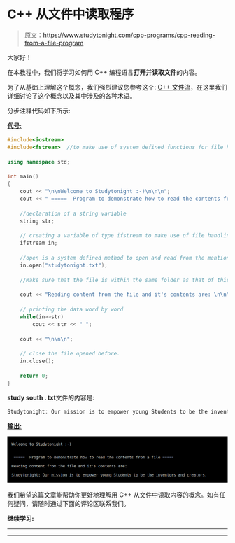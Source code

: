 # C++ 从文件中读取程序

> 原文：<https://www.studytonight.com/cpp-programs/cpp-reading-from-a-file-program>

大家好！

在本教程中，我们将学习如何用 C++ 编程语言**打开并读取文件**的内容。

为了从基础上理解这个概念，我们强烈建议您参考这个: [C++ 文件流](https://www.studytonight.com/cpp/file-streams-in-cpp.php)，在这里我们详细讨论了这个概念以及其中涉及的各种术语。

分步注释代码如下所示:

<u>**代号:**</u>

```cpp
#include<iostream>
#include<fstream>  //to make use of system defined functions for file handling

using namespace std;

int main()
{
    cout << "\n\nWelcome to Studytonight :-)\n\n\n";
    cout << " =====  Program to demonstrate how to read the contents from a file ===== \n\n";

    //declaration of a string variable
    string str;

    // creating a variable of type ifstream to make use of file handling commands and open a file in read mode.
    ifstream in;

    //open is a system defined method to open and read from the mentioned file
    in.open("studytonight.txt");

    //Make sure that the file is within the same folder as that of this program otherwise, will have to provide the entire path to the file to read from

    cout << "Reading content from the file and it's contents are: \n\n";

    // printing the data word by word
    while(in>>str)
        cout << str << " ";

    cout << "\n\n\n";

    // close the file opened before.
    in.close();

    return 0;
}
```

**study south . txt**文件的内容是:

```cpp
Studytonight: Our mission is to empower young Students to be the inventors and creators.
```

<u>**输出:**</u>

![C++ read from a file](img/1af57b3a38431f2fe641792ccb1a2481.png)

我们希望这篇文章能帮助你更好地理解用 C++ 从文件中读取内容的概念。如有任何疑问，请随时通过下面的评论区联系我们。

**继续学习:**

* * *

* * *
